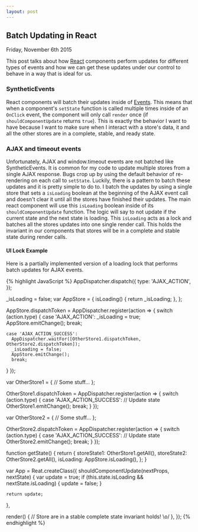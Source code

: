 ```yaml
---
layout: post
---
```

<h2 class="post-title">Batch Updating in React</h2>
<p class="post-meta">Friday, November 6th 2015</p>
<p>
This post talks about how <a href='https://facebook.github.io/react/index.html'>React</a> components perform updates for different types of events and how
we can get these updates under our control to behave in a way that is ideal for us.
</p>

<h3>SyntheticEvents</h3>
<p>
React components will batch their updates inside of <a href='https://facebook.github.io/react/docs/events.html'>Events</a>.
This means that when a component's <code>setState</code> function is called
multiple times inside of an <code>OnClick</code> event, the component will only call <code>render</code> once (if <code>shouldComponentUpdate</code> returns <code>true</code>).
This is exactly the behavior I want to have because I want to make sure when I interact with a store's data, it and all the other stores are in a complete, stable, and ready state.
</p>
<h3>AJAX and timeout events</h3>
<p>
Unfortunately, AJAX and window.timeout events are not batched like SyntheticEvents.
It is common for my code to update multiple stores from a single AJAX response.
Bugs crop up by using the default behavior of re-rendering on each call to <code>setState</code>.
Luckily, there is a pattern to batch these updates and it is pretty simple to do to.
I batch the updates by using a single store that sets a <code>isLoading</code> boolean
at the beginning of the AJAX event call and doesn't clear it until all the stores have finished their updates.
The main react component will use this
<code>isLoading</code> boolean inside of its <code>shouldComponentUpdate</code> function. The logic will say to not update if the current state and the next
state is loading.
This <code>isLoading</code> acts as a lock and batches all the stores updates into one single render call.
This holds the invariant in our components that stores will be in a complete and stable state during render calls.
</p>
<h4>UI Lock Example</h4>
<p>
Here is a partially implemented version of a loading lock that performs batch updates for AJAX events.
</p>
{% highlight JavaScript %}
AppDispatcher.dispatch({
  type: 'AJAX_ACTION',
});

_isLoading = false;
var AppStore = {
  isLoading() {
    return _isLoading;
  },
};

AppStore.dispatchToken = AppDispatcher.register(action => {
  switch (action.type) {
    case 'AJAX_ACTION':
      _isLoading = true;
      AppStore.emitChange();
      break;

    case 'AJAX_ACTION_SUCCESS':
      AppDispatcher.waitFor([OtherStore1.dispatchToken, OtherStore2.dispatchToken]);
      _isLoading = false;
      AppStore.emitChange();
      break;
  }
});

var OtherStore1 = {
  // Some stuff...
};

OtherStore1.dispatchToken = AppDispatcher.register(action => {
  switch (action.type) {
    case 'AJAX_ACTION_SUCCESS':
      // Update state
      OtherStore1.emitChange();
      break;
  }
});

var OtherStore2 = {
  // Some stuff...
};

OtherStore2.dispatchToken = AppDispatcher.register(action => {
  switch (action.type) {
    case 'AJAX_ACTION_SUCCESS':
      // Update state
      OtherStore2.emitChange();
      break;
  }
});

function getState() {
  return {
    storeState1: OtherStore1.getAll(),
    storeState2: OtherStore2.getAll(),
    isLoading: AppStore.isLoading(),
  };
}

var App = Reat.createClass({
  shouldComponentUpdate(nextProps, nextState) {
    var update = true;
    if (this.state.isLoading && nextState.isLoading) {
      update = false;
    }

    return update;
  },

  render() {
    // Store are in a stable complete state invariant holds! \o/
  },
});
{% endhighlight %}
